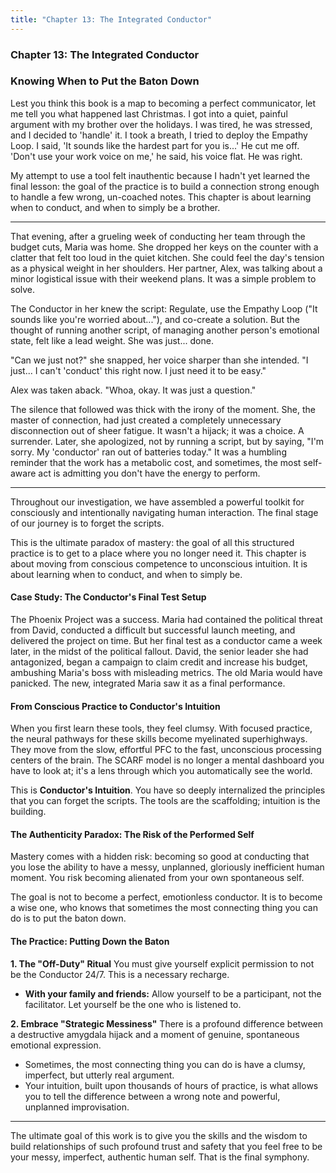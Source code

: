 ```yaml
---
title: "Chapter 13: The Integrated Conductor"
---
```

### **Chapter 13: The Integrated Conductor**
### Knowing When to Put the Baton Down

Lest you think this book is a map to becoming a perfect communicator, let me tell you what happened last Christmas. I got into a quiet, painful argument with my brother over the holidays. I was tired, he was stressed, and I decided to 'handle' it. I took a breath, I tried to deploy the Empathy Loop. I said, 'It sounds like the hardest part for you is...' He cut me off. 'Don't use your work voice on me,' he said, his voice flat. He was right.

My attempt to use a tool felt inauthentic because I hadn't yet learned the final lesson: the goal of the practice is to build a connection strong enough to handle a few wrong, un-coached notes. This chapter is about learning when to conduct, and when to simply be a brother.

---

That evening, after a grueling week of conducting her team through the budget cuts, Maria was home. She dropped her keys on the counter with a clatter that felt too loud in the quiet kitchen. She could feel the day's tension as a physical weight in her shoulders. Her partner, Alex, was talking about a minor logistical issue with their weekend plans. It was a simple problem to solve.

The Conductor in her knew the script: Regulate, use the Empathy Loop ("It sounds like you're worried about..."), and co-create a solution. But the thought of running another script, of managing another person's emotional state, felt like a lead weight. She was just... done.

"Can we just not?" she snapped, her voice sharper than she intended. "I just... I can't 'conduct' this right now. I just need it to be easy."

Alex was taken aback. "Whoa, okay. It was just a question."

The silence that followed was thick with the irony of the moment. She, the master of connection, had just created a completely unnecessary disconnection out of sheer fatigue. It wasn't a hijack; it was a choice. A surrender. Later, she apologized, not by running a script, but by saying, "I'm sorry. My 'conductor' ran out of batteries today." It was a humbling reminder that the work has a metabolic cost, and sometimes, the most self-aware act is admitting you don't have the energy to perform.

---

Throughout our investigation, we have assembled a powerful toolkit for consciously and intentionally navigating human interaction. The final stage of our journey is to forget the scripts.

This is the ultimate paradox of mastery: the goal of all this structured practice is to get to a place where you no longer need it. This chapter is about moving from conscious competence to unconscious intuition. It is about learning when to conduct, and when to simply be.

#### **Case Study: The Conductor's Final Test Setup**
The Phoenix Project was a success. Maria had contained the political threat from David, conducted a difficult but successful launch meeting, and delivered the project on time. But her final test as a conductor came a week later, in the midst of the political fallout. David, the senior leader she had antagonized, began a campaign to claim credit and increase his budget, ambushing Maria's boss with misleading metrics. The old Maria would have panicked. The new, integrated Maria saw it as a final performance.

#### **From Conscious Practice to Conductor's Intuition**

When you first learn these tools, they feel clumsy. With focused practice, the neural pathways for these skills become myelinated superhighways. They move from the slow, effortful PFC to the fast, unconscious processing centers of the brain. The SCARF model is no longer a mental dashboard you have to look at; it's a lens through which you automatically see the world.

This is **Conductor's Intuition**. You have so deeply internalized the principles that you can forget the scripts. The tools are the scaffolding; intuition is the building.

#### **The Authenticity Paradox: The Risk of the Performed Self**
Mastery comes with a hidden risk: becoming so good at conducting that you lose the ability to have a messy, unplanned, gloriously inefficient human moment. You risk becoming alienated from your own spontaneous self.

The goal is not to become a perfect, emotionless conductor. It is to become a wise one, who knows that sometimes the most connecting thing you can do is to put the baton down.

#### **The Practice: Putting Down the Baton**

**1. The "Off-Duty" Ritual**
You must give yourself explicit permission to not be the Conductor 24/7. This is a necessary recharge.
*   **With your family and friends:** Allow yourself to be a participant, not the facilitator. Let yourself be the one who is listened to.

**2. Embrace "Strategic Messiness"**
There is a profound difference between a destructive amygdala hijack and a moment of genuine, spontaneous emotional expression.
*   Sometimes, the most connecting thing you can do is have a clumsy, imperfect, but utterly real argument.
*   Your intuition, built upon thousands of hours of practice, is what allows you to tell the difference between a wrong note and powerful, unplanned improvisation.

---

The ultimate goal of this work is to give you the skills and the wisdom to build relationships of such profound trust and safety that you feel free to be your messy, imperfect, authentic human self. That is the final symphony.
